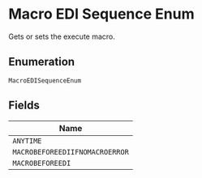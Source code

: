 
# Macro EDI Sequence Enum

Gets or sets the execute macro.

## Enumeration

`MacroEDISequenceEnum`

## Fields

| Name |
|  --- |
| `ANYTIME` |
| `MACROBEFOREEDIIFNOMACROERROR` |
| `MACROBEFOREEDI` |

